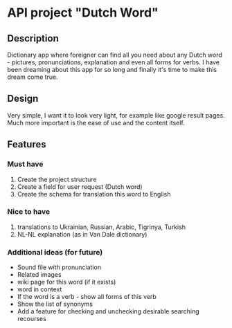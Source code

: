 # API project "Dutch Word"
## Description
Dictionary app where foreigner can find all you need about any Dutch word - pictures, pronunciations, explanation and even all forms for verbs. I have been dreaming about this app for so long and finally it's time to make this dream come true.
## Design
Very simple, I want it to look very light, for example like google result pages. Much more important is the ease of use and the content itself.
## Features
### Must have
1. Create the project structure
2. Create a field for user request (Dutch word)
3. Create the schema for translation this word to English

### Nice to have
1. translations to Ukrainian, Russian, Arabic, Tigrinya, Turkish
2. NL-NL explanation (as in Van Dale dictionary)

### Additional ideas (for future)

- Sound file with pronunciation
- Related images
- wiki page for this word (if it exists)
- word in context
- If the word is a verb - show all forms of this verb
- Show the list of synonyms
- Add a feature for checking and unchecking desirable searching recourses